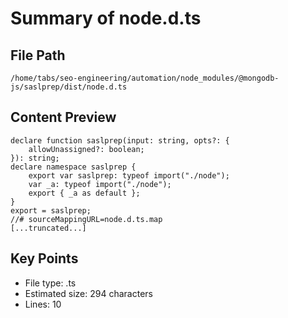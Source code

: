 # Summary of node.d.ts
  
## File Path
`/home/tabs/seo-engineering/automation/node_modules/@mongodb-js/saslprep/dist/node.d.ts`

## Content Preview
```
declare function saslprep(input: string, opts?: {
    allowUnassigned?: boolean;
}): string;
declare namespace saslprep {
    export var saslprep: typeof import("./node");
    var _a: typeof import("./node");
    export { _a as default };
}
export = saslprep;
//# sourceMappingURL=node.d.ts.map
[...truncated...]
```

## Key Points
- File type: .ts
- Estimated size: 294 characters
- Lines: 10
